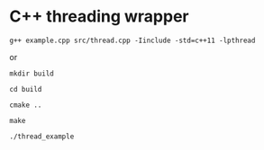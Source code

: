 # C++ threading wrapper

```
g++ example.cpp src/thread.cpp -Iinclude -std=c++11 -lpthread
```

or

```
mkdir build
```
```
cd build
```
```
cmake ..
```
```
make
```
```
./thread_example
```
